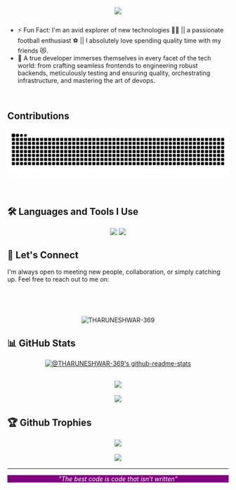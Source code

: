 <h1 align="center">
  <img src="https://readme-typing-svg.demolab.com?font=Fira+Code&weight=600&size=24&pause=1000&color=26B13A&center=true&vCenter=true&random=false&width=435&lines=Hey+there%2C+I'm+Tharuneshwar" />
</h1>
 
- ⚡ Fun Fact: I'm an avid explorer of new technologies 👨‍💻 || a passionate football enthusiast ⚽ || I absolutely love spending quality time with my friends 😻.
- 🔧  A true developer immerses themselves in every facet of the tech world: from crafting seamless frontends to engineering robust backends, meticulously testing and ensuring quality, orchestrating infrastructure, and mastering the art of devops.

<br/>

## Contributions
  <img alt="snake eating my contributions" align='center' src="https://raw.githubusercontent.com/THARUNESHWAR-369/THARUNESHWAR-369/output/github-contribution-grid-snake.svg" />
  <br/><br/><br/>
</div>


## 🛠️ Languages and Tools I Use

<div align="center">
    <img src="https://skillicons.dev/icons?i=react,bootstrap,mui,html,css,vscode,github,figma,tailwind,git,r" />
    <img src="https://skillicons.dev/icons?i=nodejs,python,javascript,typescript,express,firebase,mongodb,c,java,nextjs,mysql,flask" /><br>
</div>


## 🤝 Let's Connect

I'm always open to meeting new people, collaboration, or simply catching up. Feel free to reach out to me on:

<p align="center">
<a href=https://www.buymeacoffee.com/tharuneshwars" target="_blank"><img alt="" src="https://img.shields.io/badge/Help%20Me-ffdd00?style=for-the-badge&logo=buy-me-a-coffee&logoColor=black" style="vertical-align:center" /></a>
<a href="https://discord.gg/2UtDww55" target="_blank"><img alt="" src="https://img.shields.io/badge/discord-000?style=for-the-badge&logo=discord&logoColor=4e5d94" style="vertical-align:center" /></a>
<a href="https://www.linkedin.com/in/tharuneshwar-s/" target="_blank"><img alt="" src="https://img.shields.io/badge/LinkedIn-000?logo=linkedin&logoColor=0A66C2&style=for-the-badge" style="vertical-align:center" /></a>
<a href="https://www.instagram.com/__.tharun.__.s__/" target="_blank"><img alt="" src="https://img.shields.io/badge/Instagram-000?style=for-the-badge&logo=Instagram&logoColor=E4405F" style="vertical-align:center" /></a>
<a href="https://replit.com/@THARUNESHWARS" target="_blank"><img alt="" src="https://img.shields.io/badge/replit-000?style=for-the-badge&logo=replit&logoColor=FFA500" style="vertical-align:center" /></a>
<a href="https://codepen.io/tharuneshwar-369" target="_blank"><img alt="" src="https://img.shields.io/badge/codepen-000?style=for-the-badge&logo=codepen&logoColor=FFFFFF" style="vertical-align:center" /></a>
</p>

<br/>
<p align="center"> <img src="https://komarev.com/ghpvc/?username=THARUNESHWAR-369&label=Profile%20views&color=0e75b6&style=flat" alt="THARUNESHWAR-369" /> </p>



## 📊 GitHub Stats
<div align=center>
<!-- <a href="https://git.io/streak-stats"><img src="https://streak-stats.demolab.com?user=THARUNESHWAR-369&theme=neon&hide_border=true" alt="GitHub Streak" /></a> -->
  <a href="https://github.com/THARUNESHWAR-369?tab=repositories"><img src="https://github-readme-stats-one-bice.vercel.app/api?username=THARUNESHWAR-369&theme=radical&show_icons=true&count_private=true&hide_border=true&role=OWNER,ORGANIZATION_MEMBER,COLLABORATOR"  width="48%" alt="@THARUNESHWAR-369's github-readme-stats"/></a>
</div>
<br/>
<p align="center">
<img src='https://nirzak-streak-stats.vercel.app/?user=THARUNESHWAR-369&theme=dark&hide_border=false' />
</p>
<p align="center">
<img src="https://github-readme-stats.vercel.app/api/top-langs/?username=THARUNESHWAR-369&theme=radical&layout=donut"/> 
</p>

<!-- activity graph heroku-app start -->
<!--<p align="center">
    <a href="https://jharohit.com.np/">
        <img src="https://github-readme-activity-graph.vercel.app/graph?username=THARUNESHWAR-369&theme=react-dark&hide_border=false&hide_title=false&area=true&custom_title=Total%20Contribution%20Graph%20In%20All%20Repo" width="95%" alt="activity graph">
    </a>
</p>-->
<!-- activity graph heroku-app end -->




## 🏆 Github Trophies 
<p align="center">
  <img src="https://github-profile-trophy.vercel.app/?username=THARUNESHWAR-369&theme=radical&no-frame=false&no-bg=true&margin-w=4" />
</p>
<p align="center">
<img src='https://github-contributor-stats.vercel.app/api?username=THARUNESHWAR-369&limit=5&theme=dark&combine_all_yearly_contributions=true' />
</p>
<hr />
<div align="center" style='background: purple; color: white;'>
  <i>"The best code is code that isn't written"</i>
</div>
